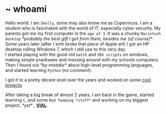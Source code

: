 # ~ whoami
Hello world. I am `Skelly`, some may also know me as Copernicus. 
I am a student who is fascinated with the world of IT, especially cyber security.
My parents got me my first computer in the `age of 3`. It was a chunky `Macintosh desktop`
*\*probably the best gift I got from them, besides me (of course)\**.
Some years later (after I smh broke that piece of Apple art) I got an HP desktop rolling Windows 7, which I still use to this very day. <br>
I started playing with the good old `batch` and `VBS scripts` on windows, making simple prankware and messing around with my schools computers. <br>
Then I found out *\*by mistake\** about high-level programming languages, and started learning `Python` (*no comment*). <br>

I got it to a pretty decent level over the years and worked on some [cool projects](projects). <br>

After taking a big break of almost 2 years, I am back in the game, started learning `C`, and some `Red Teaming *stuff*` and working on my biggest project, *\*yet\** , [**VIAL**](projects/vial).